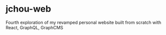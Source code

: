 # jchou-web

Fourth exploration of my revamped personal website built from scratch with React, GraphQL, GraphCMS
